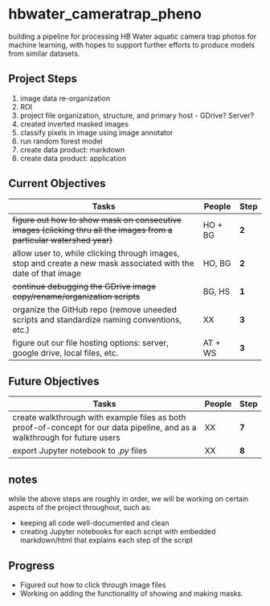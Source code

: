 # hbwater_cameratrap_pheno
building a pipeline for processing HB Water aquatic camera trap photos for machine learning, with hopes to support further efforts to produce models from similar datasets.

## Project Steps 
1. image data re-organization 
2. ROI  
3. project file organization, structure, and primary host - GDrive? Server?
4. created inverted masked images
5. classify pixels in image using image annotator 
6. run random forest model
7. create data product: markdown
8. create data product: application

## Current Objectives
Tasks | People | Step
------- | -------- | --------
~~figure out how to show mask on consecutive images (clicking thru all the images from a particular watershed year)~~ | HO + BG | **2**
allow user to, while clicking through images, stop and create a new mask associated with the date of that image  | HO, BG | **2**
~~continue debugging the GDrive image copy/rename/organization scripts~~| BG, HS | **1**
organize the GitHub repo (remove uneeded scripts and standardize naming conventions, etc.)   | XX | **3**
figure out our file hosting options: server, google drive, local files, etc.   | AT + WS | **3**


## Future Objectives
Tasks | People | Step
------- | -------- | --------
create walkthrough with example files as both proof-of-concept for our data pipeline, and as a walkthrough for future users | XX | **7**
export Jupyter notebook to *.py* files  | XX | **8**


## notes
while the above steps are roughly in order, we will be working on certain aspects of the project throughout, such as:
  - keeping all code well-documented and clean
  - creating Jupyter notebooks for each script with embedded markdown/html that explains each step of the script


## Progress
- Figured out how to click through image files
- Working on adding the functionality of showing and making masks.



